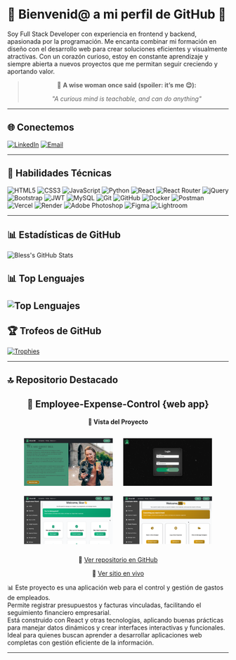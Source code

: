 # 🚀 Bienvenid@ a mi perfil de GitHub 👋

Soy Full Stack Developer con experiencia en frontend y backend, apasionada por la programación. Me encanta combinar mi formación en diseño con el desarrollo web para crear soluciones eficientes y visualmente atractivas. Con un corazón curioso, estoy en constante aprendizaje y siempre abierta a nuevos proyectos que me permitan seguir creciendo y aportando valor.

<div align="center">

> 🧠 **A wise woman once said (spoiler: it’s me 😌):**
> 
> *"A curious mind is teachable, and can do anything"*

</div>

---

## 🌐 Conectemos

[![LinkedIn](https://img.shields.io/badge/LinkedIn-0A66C2?style=for-the-badge&logo=linkedin&logoColor=white)](https://www.linkedin.com/in/blessing-o-46b126283/)
[![Email](https://img.shields.io/badge/Email-D14836?style=for-the-badge&logo=gmail&logoColor=white)](mailto:blessingogbogu@gmail.com)

---

## 🚀 Habilidades Técnicas

![HTML5](https://img.shields.io/badge/HTML5-E34F26?style=for-the-badge&logo=html5&logoColor=white)
![CSS3](https://img.shields.io/badge/CSS3-1572B6?style=for-the-badge&logo=css3&logoColor=white)
![JavaScript](https://img.shields.io/badge/JavaScript-F7DF1E?style=for-the-badge&logo=javascript&logoColor=black)
![Python](https://img.shields.io/badge/Python-3776AB?style=for-the-badge&logo=python&logoColor=white)
![React](https://img.shields.io/badge/React-20232A?style=for-the-badge&logo=react&logoColor=61DAFB)
![React Router](https://img.shields.io/badge/React_Router-CA4245?style=for-the-badge&logo=react-router&logoColor=white)
![jQuery](https://img.shields.io/badge/jQuery-0769AD?style=for-the-badge&logo=jquery&logoColor=white)
![Bootstrap](https://img.shields.io/badge/Bootstrap-7952B3?style=for-the-badge&logo=bootstrap&logoColor=white)
![JWT](https://img.shields.io/badge/JWT-000000?style=for-the-badge&logo=jsonwebtokens&logoColor=white)
![MySQL](https://img.shields.io/badge/MySQL-4479A1?style=for-the-badge&logo=mysql&logoColor=white)
![Git](https://img.shields.io/badge/Git-F05032?style=for-the-badge&logo=git&logoColor=white)
![GitHub](https://img.shields.io/badge/GitHub-181717?style=for-the-badge&logo=github&logoColor=white)
![Docker](https://img.shields.io/badge/Docker-2496ED?style=for-the-badge&logo=docker&logoColor=white)
![Postman](https://img.shields.io/badge/Postman-FF6C37?style=for-the-badge&logo=postman&logoColor=white)
![Vercel](https://img.shields.io/badge/Vercel-000000?style=for-the-badge&logo=vercel&logoColor=white)
![Render](https://img.shields.io/badge/Render-46E3B7?style=for-the-badge&logo=render&logoColor=black)
![Adobe Photoshop](https://img.shields.io/badge/Photoshop-31A8FF?style=for-the-badge&logo=adobephotoshop&logoColor=white)
![Figma](https://img.shields.io/badge/Figma-F24E1E?style=for-the-badge&logo=figma&logoColor=white)
![Lightroom](https://img.shields.io/badge/Lightroom-31A8FF?style=for-the-badge&logo=adobelightroom&logoColor=white)

---

## 📊 Estadísticas de GitHub

![Bless's GitHub Stats](https://github-readme-stats.vercel.app/api?username=Blessing-09&show_icons=true&theme=rose_pine)

## 📊 Top Lenguajes

![Top Lenguajes](https://github-readme-stats.vercel.app/api/top-langs/?username=Blessing-09&layout=compact&theme=rose_pine)
---
## 🏆 Trofeos de GitHub

[![Trophies](https://github-profile-trophy.vercel.app/?username=Blessing-09&theme=tokyonight&margin-w=10&no-frame=true)](https://github.com/ryo-ma/github-profile-trophy)

---

## 🔝 Repositorio Destacado

<div align="center">

## 🧾 Employee-Expense-Control {web app}


#### 📸 Vista del Proyecto

<img src="https://github.com/4GeeksAcademy/Employee-Expense-Control/blob/develop/Screenshot%202025-07-01%20at%2003.45.52.png?raw=true" alt="Screenshot 1" width="40%" style="margin: 10px;" />
<img src="https://github.com/4GeeksAcademy/Employee-Expense-Control/blob/develop/Screenshot%202025-07-01%20at%2004.00.50.png?raw=true" alt="Screenshot 4" width="40%" style="margin: 10px;"/>
<img src="https://github.com/4GeeksAcademy/Employee-Expense-Control/blob/develop/Screenshot%202025-07-01%20at%2003.44.43.png?raw=true" alt="Screenshot 2" width="40%" style="margin: 10px;"   />
<img src="https://github.com/4GeeksAcademy/Employee-Expense-Control/blob/develop/Screenshot%202025-07-01%20at%2003.43.44.png?raw=true" alt="Screenshot 3" width="40%" style="margin: 10px;"  />

🔗 [Ver repositorio en GitHub](https://github.com/4GeeksAcademy/Employee-Expense-Control)

🔗 [Ver sitio en vivo](https://employee-expense-control.onrender.com/)


</div>


📊 Este proyecto es una aplicación web para el control y gestión de gastos de empleados.  
Permite registrar presupuestos y facturas vinculadas, facilitando el seguimiento financiero empresarial.  
Está construido con React y otras tecnologías, aplicando buenas prácticas para manejar datos dinámicos y crear interfaces interactivas y funcionales.  
Ideal para quienes buscan aprender a desarrollar aplicaciones web completas con gestión eficiente de la información.

---




<!--
**Blessing-09/Blessing-09** is a ✨ _special_ ✨ repository because its `README.md` (this file) appears on your GitHub profile.

Here are some ideas to get you started:
---🏆 Certificaciones y Méritos
## 🔝 Repositorio Más Contribuido
🚀 Proyectos Destacados
- 🔭 I’m currently working on ...
- 🌱 I’m currently learning ...
- 👯 I’m looking to collaborate on ...
- 🤔 I’m looking for help with ...
- 💬 Ask me about ...
- 📫 How to reach me: ...
- 😄 Pronouns: ...
- ⚡ Fun fact: ...
-->
